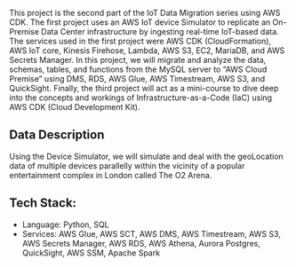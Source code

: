 [](image.png)

This project is the second part of the IoT Data Migration series using AWS CDK. The first
project uses an AWS IoT device Simulator to replicate an On-Premise Data Center
infrastructure by ingesting real-time IoT-based data. The services used in the first project were
AWS CDK (CloudFormation), AWS IoT core, Kinesis Firehose, Lambda, AWS S3, EC2,
MariaDB, and AWS Secrets Manager. In this project, we will migrate and analyze the data,
schemas, tables, and functions from the MySQL server to “AWS Cloud Premise” using
DMS, RDS, AWS Glue, AWS Timestream, AWS S3, and QuickSight. Finally, the third project
will act as a mini-course to dive deep into the concepts and workings of
Infrastructure-as-a-Code (IaC) using AWS CDK (Cloud Development Kit).

## Data Description
Using the Device Simulator, we will simulate and deal with the geoLocation data of multiple
devices parallelly within the vicinity of a popular entertainment complex in London called The O2
Arena.

## Tech Stack:
* Language: Python, SQL
* Services: AWS Glue, AWS SCT, AWS DMS, AWS Timestream, AWS S3, AWS Secrets
Manager, AWS RDS, AWS Athena, Aurora Postgres, QuickSight, AWS SSM, Apache Spark